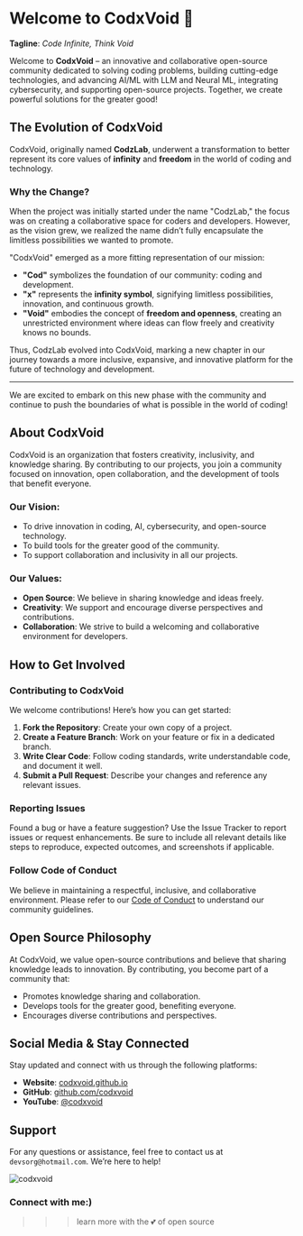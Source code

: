 # Welcome to CodxVoid 👋

**Tagline**: *Code Infinite, Think Void*

Welcome to **CodxVoid** – an innovative and collaborative open-source community dedicated to solving coding problems, building cutting-edge technologies, and advancing AI/ML with LLM and Neural ML, integrating cybersecurity, and supporting open-source projects. Together, we create powerful solutions for the greater good!

## The Evolution of CodxVoid

CodxVoid, originally named **CodzLab**, underwent a transformation to better represent its core values of **infinity** and **freedom** in the world of coding and technology.

### Why the Change?

When the project was initially started under the name "CodzLab," the focus was on creating a collaborative space for coders and developers. However, as the vision grew, we realized the name didn’t fully encapsulate the limitless possibilities we wanted to promote. 

"CodxVoid" emerged as a more fitting representation of our mission:
- **"Cod"** symbolizes the foundation of our community: coding and development.
- **"x"** represents the **infinity symbol**, signifying limitless possibilities, innovation, and continuous growth.
- **"Void"** embodies the concept of **freedom and openness**, creating an unrestricted environment where ideas can flow freely and creativity knows no bounds.

Thus, CodzLab evolved into CodxVoid, marking a new chapter in our journey towards a more inclusive, expansive, and innovative platform for the future of technology and development.

---

We are excited to embark on this new phase with the community and continue to push the boundaries of what is possible in the world of coding!

## About CodxVoid

CodxVoid is an organization that fosters creativity, inclusivity, and knowledge sharing. By contributing to our projects, you join a community focused on innovation, open collaboration, and the development of tools that benefit everyone.

### Our Vision:
- To drive innovation in coding, AI, cybersecurity, and open-source technology.
- To build tools for the greater good of the community.
- To support collaboration and inclusivity in all our projects.

### Our Values:
- **Open Source**: We believe in sharing knowledge and ideas freely.
- **Creativity**: We support and encourage diverse perspectives and contributions.
- **Collaboration**: We strive to build a welcoming and collaborative environment for developers.

## How to Get Involved

### Contributing to CodxVoid

We welcome contributions! Here’s how you can get started:
1. **Fork the Repository**: Create your own copy of a project.
2. **Create a Feature Branch**: Work on your feature or fix in a dedicated branch.
3. **Write Clear Code**: Follow coding standards, write understandable code, and document it well.
4. **Submit a Pull Request**: Describe your changes and reference any relevant issues.

### Reporting Issues

Found a bug or have a feature suggestion? Use the Issue Tracker to report issues or request enhancements. Be sure to include all relevant details like steps to reproduce, expected outcomes, and screenshots if applicable.

### Follow Code of Conduct

We believe in maintaining a respectful, inclusive, and collaborative environment. Please refer to our [Code of Conduct](https://github.com/codxvoid/.github/blob/main/CODE_OF_CONDUCT.md) to understand our community guidelines.

## Open Source Philosophy

At CodxVoid, we value open-source contributions and believe that sharing knowledge leads to innovation. By contributing, you become part of a community that:
- Promotes knowledge sharing and collaboration.
- Develops tools for the greater good, benefiting everyone.
- Encourages diverse contributions and perspectives.

## Social Media & Stay Connected

Stay updated and connect with us through the following platforms:
- **Website**: [codxvoid.github.io](https://codxvoid.github.io)
- **GitHub**: [github.com/codxvoid](https://github.com/codxvoid)
- **YouTube**: [@codxvoid](https://www.youtube.com/@codxvoid)

## Support

For any questions or assistance, feel free to contact us at `devsorg@hotmail.com`. We’re here to help!

<p align="left"> <img src="https://komarev.com/ghpvc/?username=codxvoid&label=Profile%20views&color=0e75b6&style=flat" alt="codxvoid" /> </p>
<h3 align="left">Connect with me:)</h3>

>>> learn more with the 💕 of open source
